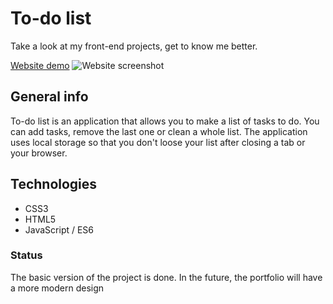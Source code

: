 # To-do list

Take a look at my front-end projects, get to know me better.

[Website demo](https://agata-nowicka.github.io/To-do-list_js/)
![Website screenshot](portfolio/img/todo.png)
 
## General info

To-do list is an application that allows you to make a list of tasks to do. You can add tasks, remove the last one or clean a whole list. The application uses local storage so that you don't loose your list after closing a tab or your browser.

## Technologies

- CSS3
- HTML5
- JavaScript / ES6 


### Status
The basic version of the project is done. In the future, the portfolio will have a more modern design

